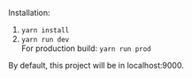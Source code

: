   
Installation:  
1. `yarn install`  
2. `yarn run dev`  
For production build: `yarn run prod`  
 
By default, this project will be in localhost:9000. 
